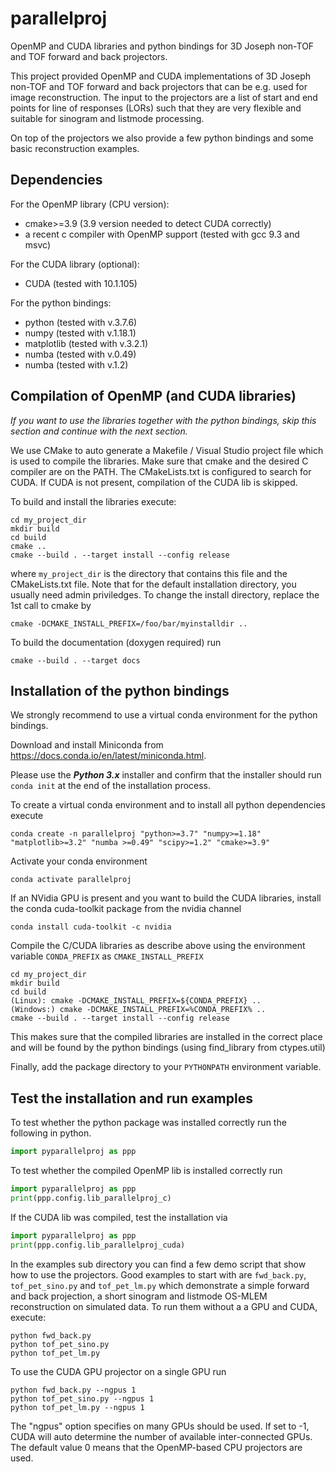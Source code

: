 # parallelproj
OpenMP and CUDA libraries and python bindings for 3D Joseph non-TOF and TOF forward and back projectors.

This project provided OpenMP and CUDA implementations of 3D Joseph non-TOF and TOF forward and back projectors that can be e.g. used for image reconstruction. The input to the projectors are a list of start and end points for line of responses (LORs) such that they are very flexible and suitable for sinogram and listmode processing.

On top of the projectors we also provide a few python bindings and some basic reconstruction examples.

## Dependencies

For the OpenMP library (CPU version):
- cmake>=3.9 (3.9 version needed to detect CUDA correctly)
- a recent c compiler with OpenMP support (tested with gcc 9.3 and msvc)

For the CUDA library (optional):
- CUDA (tested with 10.1.105)

For the python bindings:
- python (tested with v.3.7.6)
- numpy  (tested with v.1.18.1)
- matplotlib (tested with v.3.2.1)
- numba (tested with v.0.49)
- numba (tested with v.1.2)


## Compilation of OpenMP (and CUDA libraries)

*If you want to use the libraries together with the python bindings, skip this section and continue with the next section.*

We use CMake to auto generate a Makefile / Visual Studio project file which is used to compile the libraries. Make sure that cmake and the desired C compiler are on the PATH. The CMakeLists.txt is configured to search for CUDA. If CUDA is not present, compilation of the CUDA lib is skipped.

To build and install the libraries execute:
```
cd my_project_dir
mkdir build
cd build
cmake ..
cmake --build . --target install --config release
```
where ```my_project_dir``` is the directory that contains this file and the CMakeLists.txt file.
Note that for the default installation directory, you usually need admin priviledges.
To change the install directory, replace the 1st call to cmake by
```
cmake -DCMAKE_INSTALL_PREFIX=/foo/bar/myinstalldir ..
```
To build the documentation (doxygen required) run
```
cmake --build . --target docs
```

## Installation of the python bindings

We strongly recommend to use a virtual conda environment for the python bindings.

Download and install Miniconda from <https://docs.conda.io/en/latest/miniconda.html>.

Please use the ***Python 3.x*** installer and confirm that the installer
should run ```conda init``` at the end of the installation process.

To create a virtual conda environment and to install all python dependencies execute
```
conda create -n parallelproj "python>=3.7" "numpy>=1.18" "matplotlib>=3.2" "numba >=0.49" "scipy>=1.2" "cmake>=3.9"
```

Activate your conda environment
```
conda activate parallelproj
```
If an NVidia GPU is present and you want to build the CUDA libraries, install the conda cuda-toolkit package from the nvidia channel
```
conda install cuda-toolkit -c nvidia
```

Compile the C/CUDA libraries as describe above using the environment variable ```CONDA_PREFIX``` as ```CMAKE_INSTALL_PREFIX```
```
cd my_project_dir
mkdir build
cd build
(Linux): cmake -DCMAKE_INSTALL_PREFIX=${CONDA_PREFIX} ..
(Windows:) cmake -DCMAKE_INSTALL_PREFIX=%CONDA_PREFIX% ..
cmake --build . --target install --config release
```
This makes sure that the compiled libraries are installed in the correct place and will be found by the python bindings
(using find_library from ctypes.util)

Finally, add the package directory to your ```PYTHONPATH``` environment variable.

## Test the installation and run examples

To test whether the python package was installed correctly run the following in python.
```python
import pyparallelproj as ppp
``` 

To test whether the compiled OpenMP lib is installed correctly run
```python
import pyparallelproj as ppp
print(ppp.config.lib_parallelproj_c)
``` 

If the CUDA lib was compiled, test the installation via
```python
import pyparallelproj as ppp
print(ppp.config.lib_parallelproj_cuda)
``` 

In the examples sub directory you can find a few demo script that show how to use the projectors. Good examples to start with are ```fwd_back.py```, ```tof_pet_sino.py``` and ```tof_pet_lm.py``` which demonstrate a simple forward and back projection, a short sinogram and listmode OS-MLEM reconstruction on simulated data. To run them without a a GPU and CUDA, execute:

```
python fwd_back.py
python tof_pet_sino.py
python tof_pet_lm.py
```
To use the CUDA GPU projector on a single GPU run
```
python fwd_back.py --ngpus 1
python tof_pet_sino.py --ngpus 1
python tof_pet_lm.py --ngpus 1
```
The "ngpus" option specifies on many GPUs should be used. If set to -1, CUDA will auto determine the number of available inter-connected GPUs. The default value 0 means that the OpenMP-based CPU projectors are used.
